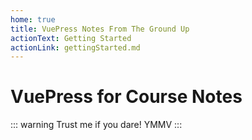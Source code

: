 ```yaml
---
home: true
title: VuePress Notes From The Ground Up
actionText: Getting Started
actionLink: gettingStarted.md
---
```

# VuePress for Course Notes

::: warning
Trust me if you dare! YMMV
:::
